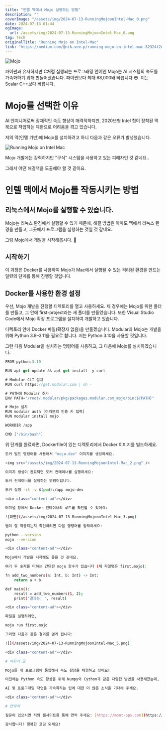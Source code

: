 ```yaml
---
title: "인텔 맥에서 Mojo 실행하는 방법"
description: ""
coverImage: "/assets/img/2024-07-13-RunningMojoonIntel-Mac_0.png"
date: 2024-07-13 01:44
ogImage: 
  url: /assets/img/2024-07-13-RunningMojoonIntel-Mac_0.png
tag: Tech
originalTitle: "Running Mojo on Intel-Mac"
link: "https://medium.com/@nik.vee.p/running-mojo-on-intel-mac-82324f2e557b"
---
```



![Mojo](/assets/img/2024-07-13-RunningMojoonIntel-Mac_0.png)

파이썬과 유사하지만 C처럼 실행되는 프로그래밍 언어인 Mojo는 AI 시스템의 속도를 가속화하기 위해 만들어졌습니다. 파이썬보다 최대 68,000배 빠릅니다 😳. 이는 Scalar C++보다 빠릅니다.

# Mojo를 선택한 이유

AI 엔지니어로써 잠재적인 속도 향상이 매력적하지만, 2020년형 Intel 칩이 장착된 맥북으로 작업하는 제한으로 어려움을 겪고 있습니다.

<div class="content-ad"></div>

저의 맥(인텔 기반)에 Mojo를 설치하려고 하니 다음과 같은 오류가 발생했습니다.

![Running Mojo on Intel Mac](/assets/img/2024-07-13-RunningMojoonIntel-Mac_1.png)

Mojo 개발에는 강력하지만 "구식" 시스템을 사용하고 있는 피해자인 것 같네요..

그래서 어떤 해결책을 도출해야 할 것 같아요.

<div class="content-ad"></div>

# 인텔 맥에서 Mojo를 작동시키는 방법

## 리눅스에서 Mojo를 실행할 수 있습니다.

Mojo는 리눅스 환경에서 실행할 수 있기 때문에, 해결 방법은 아마도 맥에서 리눅스 환경을 만들고, 그곳에서 프로그램을 실행하는 것일 것 같네요.

그럼 Mojo에서 개발을 시작해봅시다. 🚀

<div class="content-ad"></div>

## 시작하기

이 과정은 Docker를 사용하여 Mojo가 Mac에서 실행될 수 있는 격리된 환경을 만드는 일련의 단계를 통해 진행할 것입니다.

## Docker를 사용한 환경 설정

우선, Mojo 개발을 진행할 디렉토리를 열고 사용하세요. 제 경우에는 Mojo를 위한 폴더를 만들고, 그 안에 first-project라는 새 폴더를 만들었습니다. 또한 Visual Studio Code에서 Mojo 확장 프로그램을 설치하여 개발하고 있습니다.

<div class="content-ad"></div>

디렉토리 안에 Docker 파일(확장자 없음)을 만들겠습니다. Modular과 Mojo는 개발을 위해 Python 3.8–3.11을 필요로 합니다. 저는 Python 3.10을 사용할 것입니다.

그런 다음 Modular을 설치하는 명령어를 사용하고, 그 다음에 Mojo를 설치하겠습니다.

```js
FROM python:3.10

RUN apt-get update && apt-get install -y curl

# Modular CLI 설치
RUN curl https://get.modular.com | sh -

# PATH에 Modular 추가
ENV PATH="/root/.modular/pkg/packages.modular.com_mojo/bin:${PATH}"

# Mojo 설치
RUN modular auth [여러분의 인증 키 입력]
RUN modular install mojo

WORKDIR /app

CMD ["/bin/bash"]
```

위 단계를 완료하면, Dockerfile이 있는 디렉토리에서 Docker 이미지를 빌드하세요.

<div class="content-ad"></div>

```bash
도커 빌드 명령어를 사용해서 "mojo-dev" 이미지를 생성하세요.

<img src="/assets/img/2024-07-13-RunningMojoonIntel-Mac_2.png" />

이미지 생성이 완료되면 도커 컨테이너를 실행하세요:

도커 컨테이너를 실행하는 명령어입니다.

도커 실행 -it -v $(pwd):/app mojo-dev

<div class="content-ad"></div>

터미널 창에서 Docker 컨테이너의 루트를 확인할 수 있어요:

![화면](/assets/img/2024-07-13-RunningMojoonIntel-Mac_3.png)

앱이 잘 작동되는지 확인하려면 다음 명령어를 입력하세요:

python --version
mojo --version

<div class="content-ad"></div>

Mojo에서 개발을 시작해도 좋을 것 같네요.

여기 두 숫자를 더하는 간단한 mojo 함수가 있습니다 (제 파일명은 first.mojo):

fn add_two_numbers(a: Int, b: Int) -> Int:
    return a + b

def main():
    result = add_two_numbers(1, 2);
    print("결과는: ", result)

<div class="content-ad"></div>

파일을 실행하려면,

mojo run first.mojo

그러면 다음과 같은 결과를 얻게 됩니다:

![](/assets/img/2024-07-13-RunningMojoonIntel-Mac_5.png)

<div class="content-ad"></div>

# 마무리 글

Mojo를 내 프로그램에 통합해서 속도 향상을 체험하고 싶어요!

이전에는 Python 속도 향상을 위해 Numpy와 Cython과 같은 다양한 방법을 사용해왔는데, 속도가 향상된 것은 알겠지만, Mojo를 통해 프로그램을 얼마나 더 빠르게 만들 수 있는지 기대돼요.

AI 및 프로그래밍 작업을 가속화하는 팁에 대한 더 많은 소식을 기대해 주세요.

<div class="content-ad"></div>

# 연락처

질문이 있으시면 저의 웹사이트를 통해 연락 주세요: [https://mont-ops.com](https://mont-ops.com) .

감사합니다! 행복한 코딩 되세요!
